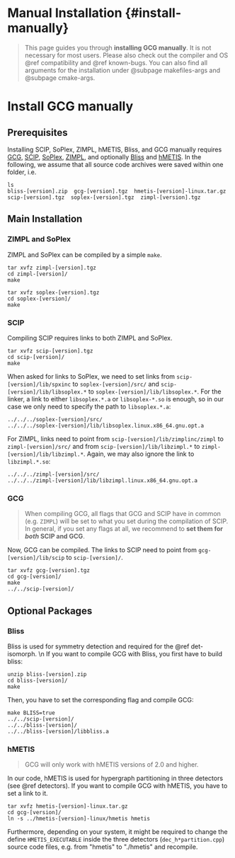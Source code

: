 # Manual Installation {#install-manually}
> This page guides you through **installing GCG manually**. It is not necessary for most users.
> Please also check out the compiler and OS @ref compatibility and @ref known-bugs. 
> You can also find all arguments for the installation under @subpage makefiles-args and @subpage cmake-args.

# Install GCG manually
## Prerequisites
Installing SCIP, SoPlex, ZIMPL, hMETIS, Bliss, and GCG manually requires <a href="http://www.or.rwth-aachen.de/gcg">GCG</a>, <a href="https://scipopt.org/">SCIP</a>, <a href="http://soplex.zib.de/">SoPlex</a>, <a href="http://zimpl.zib.de/">ZIMPL</a>, 
and optionally <a href="http://www.tcs.hut.fi/Software/bliss/">Bliss</a> and <a href="http://glaros.dtc.umn.edu/gkhome/metis/hmetis/overview">hMETIS</a>. In the following, we assume that all source code archives were saved within one folder, i.e.

    ls
    bliss-[version].zip  gcg-[version].tgz  hmetis-[version]-linux.tar.gz  scip-[version].tgz  soplex-[version].tgz  zimpl-[version].tgz

## Main Installation
### ZIMPL and SoPlex
ZIMPL and SoPlex can be compiled by a simple `make`.

    tar xvfz zimpl-[version].tgz
    cd zimpl-[version]/
    make

    tar xvfz soplex-[version].tgz
    cd soplex-[version]/
    make

### SCIP
Compiling SCIP requires links to both ZIMPL and SoPlex.

    tar xvfz scip-[version].tgz
    cd scip-[version]/
    make
    
When asked for links to SoPlex, we need to set links from `scip-[version]/lib/spxinc` to `soplex-[version]/src/` and `scip-[version]/lib/libsoplex.*` to `soplex-[version]/lib/libsoplex.*`. For the linker, a link to either `libsoplex.*.a` or `libsoplex-*.so` is enough, so in our case we only need to specify the path to `libsoplex.*.a`:

    ../../../soplex-[version]/src/
    ../../../soplex-[version]/lib/libsoplex.linux.x86_64.gnu.opt.a

For ZIMPL, links need to point from `scip-[version]/lib/zimplinc/zimpl` to `zimpl-[version]/src/` and from `scip-[version]/lib/libzimpl.*` to `zimpl-[version]/lib/libzimpl.*`. Again, we may also ignore the link to `libzimpl.*.so`:

    ../../../zimpl-[version]/src/
    ../../../zimpl-[version]/lib/libzimpl.linux.x86_64.gnu.opt.a

### GCG
> When compiling GCG, all flags that GCG and SCIP have in common (e.g. `ZIMPL`) will be set to what you set during the compilation of SCIP.
> In general, if you set any flags at all, we recommend to **set them for _both_ SCIP and GCG**. 

Now, GCG can be compiled. The links to SCIP need to point from `gcg-[version]/lib/scip` to `scip-[version]/`.

    tar xvfz gcg-[version].tgz
    cd gcg-[version]/
    make
    ../../scip-[version]/

## Optional Packages
### Bliss
Bliss is used for symmetry detection and required for the @ref det-isomorph. \n
If you want to compile GCG with Bliss, you first have to build bliss:

    unzip bliss-[version].zip
    cd bliss-[version]/
    make

Then, you have to set the corresponding flag and compile GCG:

    make BLISS=true
    ../../scip-[version]/
    ../../bliss-[version]/
    ../../bliss-[version]/libbliss.a

### hMETIS
> GCG will only work with hMETIS versions of 2.0 and higher.

In our code, hMETIS is used for hypergraph partitioning in three detectors (see @ref detectors).
If you want to compile GCG with hMETIS, you have to set a link to it.

    tar xvfz hmetis-[version]-linux.tar.gz
    cd gcg-[version]/
    ln -s ../hmetis-[version]-linux/hmetis hmetis

Furthermore, depending on your system, it might be required to change the define `HMETIS_EXECUTABLE` 
inside the three detectors (`dec_h*partition.cpp`) source code files, e.g. from "hmetis" to "./hmetis"
and recompile.


